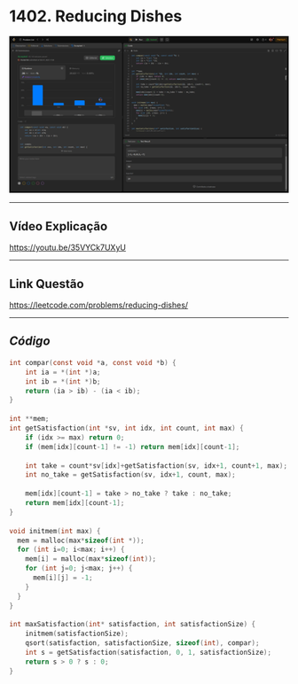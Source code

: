 # 1402. Reducing Dishes

<div align="center"><img src= "https://github.com/projeto-de-algoritmos-2024/PD_Exercicios_LeetCode/raw/refs/heads/master/reducing-dishes/result"/></div>

---

## Vídeo Explicação

https://youtu.be/35VYCk7UXyU

---

## Link Questão

https://leetcode.com/problems/reducing-dishes/

---

## *Código*

```c 
int compar(const void *a, const void *b) {
    int ia = *(int *)a;
    int ib = *(int *)b;
    return (ia > ib) - (ia < ib);
}          

int **mem;
int getSatisfaction(int *sv, int idx, int count, int max) {
    if (idx >= max) return 0;
    if (mem[idx][count-1] != -1) return mem[idx][count-1];

    int take = count*sv[idx]+getSatisfaction(sv, idx+1, count+1, max);
    int no_take = getSatisfaction(sv, idx+1, count, max);
    
    mem[idx][count-1] = take > no_take ? take : no_take;
    return mem[idx][count-1];
}

void initmem(int max) {
  mem = malloc(max*sizeof(int *));
  for (int i=0; i<max; i++) {
    mem[i] = malloc(max*sizeof(int));
    for (int j=0; j<max; j++) {
      mem[i][j] = -1;
    }
  }
}

int maxSatisfaction(int* satisfaction, int satisfactionSize) {
    initmem(satisfactionSize);
    qsort(satisfaction, satisfactionSize, sizeof(int), compar);
    int s = getSatisfaction(satisfaction, 0, 1, satisfactionSize);
    return s > 0 ? s : 0;
}
```
